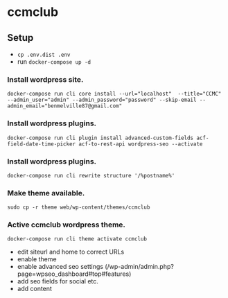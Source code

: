 # ccmclub

## Setup

* `cp .env.dist .env`
* run `docker-compose up -d`

### Install wordpress site.
`docker-compose run cli core install --url="localhost"  --title="CCMC" --admin_user="admin" --admin_password="password" --skip-email --admin_email="benmelville87@gmail.com"`

### Install wordpress plugins.
`docker-compose run cli plugin install advanced-custom-fields acf-field-date-time-picker acf-to-rest-api wordpress-seo --activate`

### Install wordpress plugins.
`docker-compose run cli rewrite structure '/%postname%'`

### Make theme available.
`sudo cp -r theme web/wp-content/themes/ccmclub`

### Active ccmclub wordpress theme.
`docker-compose run cli theme activate ccmclub`

* edit siteurl and home to correct URLs
* enable theme
* enable advanced seo settings (/wp-admin/admin.php?page=wpseo_dashboard#top#features)
* add seo fields for social etc.
* add content
